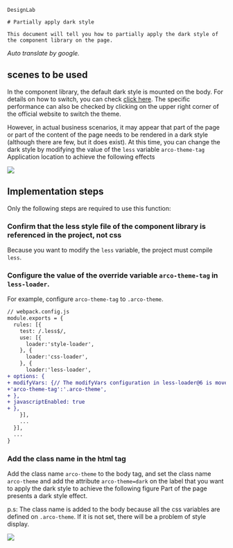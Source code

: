 `````
DesignLab

# Partially apply dark style

This document will tell you how to partially apply the dark style of the component library on the page.
`````

*Auto translate by google.*

## scenes to be used

In the component library, the default dark style is mounted on the body. For details on how to switch, you can check [click here](/react/docs/dark). The specific performance can also be checked by clicking on the upper right corner of the official website to switch the theme.

However, in actual business scenarios, it may appear that part of the page or part of the content of the page needs to be rendered in a dark style (although there are few, but it does exist). At this time, you can change the dark style by modifying the value of the `less` variable `arco-theme-tag` Application location to achieve the following effects

![](https://p1-arco.byteimg.com/tos-cn-i-uwbnlip3yd/44b876a885f446958735322a2312e87f~tplv-uwbnlip3yd-image.image)

## Implementation steps

Only the following steps are required to use this function:

### Confirm that the less style file of the component library is referenced in the project, not css

Because you want to modify the `less` variable, the project must compile `less`.

### Configure the value of the override variable `arco-theme-tag` in `less-loader`.

For example, configure `arco-theme-tag` to `.arco-theme`.

```diff
// webpack.config.js
module.exports = {
  rules: [{
    test: /.less$/,
    use: [{
      loader:'style-loader',
    }, {
      loader:'css-loader',
    }, {
      loader:'less-loader',
+ options: {
+ modifyVars: {// The modifyVars configuration in less-loader@6 is moved to lessOptions
+'arco-theme-tag':'.arco-theme',
+ },
+ javascriptEnabled: true
+ },
    }],
    ...
  }],
  ...
}
```

### Add the class name in the html tag

Add the class name `arco-theme` to the body tag, and set the class name `arco-theme` and add the attribute `arco-theme=dark` on the label that you want to apply the dark style to achieve the following figure Part of the page presents a dark style effect.

p.s: The class name is added to the body because all the css variables are defined on `.arco-theme`. If it is not set, there will be a problem of style display.

![](https://p1-arco.byteimg.com/tos-cn-i-uwbnlip3yd/645188ba397d408e9a2d40a88fdf97b6~tplv-uwbnlip3yd-image.image)
